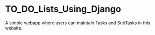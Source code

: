 # TO_DO_Lists_Using_Django
A simple webapp where users can maintain Tasks and SubTasks in this website.
